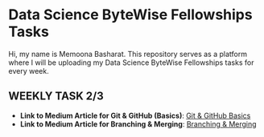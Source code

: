 # Data Science ByteWise Fellowships Tasks

Hi, my name is Memoona Basharat. This repository serves as a platform where I will be uploading my Data Science ByteWise Fellowships tasks for every week.

## WEEKLY TASK 2/3

- **Link to Medium Article for Git & GitHub (Basics)**: [Git & GitHub Basics](https://medium.com/@memoonabasharat23/git-github-basics-d0ddced101d9)
- **Link to Medium Article for Branching & Merging**: [Branching & Merging](https://medium.com/@memoonabasharat23/branching-merging-git-52a2a50af0d4)
